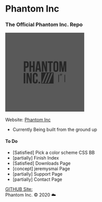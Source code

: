 # Phantom Inc
### The Official Phantom Inc. Repo
<img src="images/phantom_inc.JPG" width="250" height="250"></img>

Website: [Phantom Inc](https://www.phantominc.net)
* Currently Being built from the ground up

#### To Do
- [Satisfied] Pick a color scheme CSS BB
- [partially] Finish Index
- [Satisfied] Downloads Page
- [concept] jeremysmai Page
- [partially] Support Page
- [partially] Contact Page

[GITHUB Site:](https://jeremysmai.github.io/phantominc)
</br>
Phantom Inc. &copy; 2020 :cloud:
